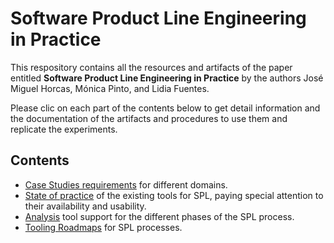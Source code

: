 # Software Product Line Engineering in Practice
This respository contains all the resources and artifacts of the paper entitled **Software Product Line Engineering in Practice** by the authors José Miguel Horcas, Mónica Pinto, and Lidia Fuentes.

Please clic on each part of the contents below to get detail information and the documentation of the artifacts and procedures to use them and replicate the experiments.

## Contents
* [Case Studies requirements](case-studies/) for different domains.
* [State of practice](state-of-practice/) of the existing tools for SPL, paying special attention to their availability and usability.
* [Analysis](Analysis/) tool support for the different phases of the SPL process.
* [Tooling Roadmaps](roadmaps/) for SPL processes.
